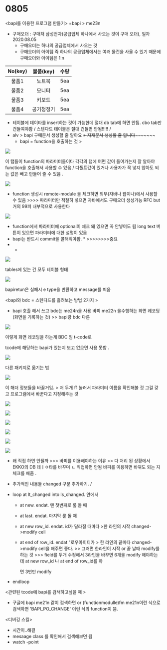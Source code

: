 # 0805

&lt;bapi를 이용한 프로그램 만들기&gt; =bapi &gt; me23n

* 구매오더 : 구매처 삼성전자\(공급업체 하나에서 사오는 것이 구매 오더\), 일자 2020.08.05
  * 구매오더는 하나의 공급업체에서 사오는 것
  * 구매오더의 아이템 즉 하나의 공급업체에서는 여러 물건을 사올 수 있기 때문에  구매오더와 아이템은 1:n 

| No\(key\) | 물품\(key\) | 수량 |
| :---: | :---: | :---: |
| 물품1 | 노트북 | 5ea |
| 물품2 | 모니터 | 5ea |
| 물품3 | 키보드 | 5ea |
| 물품4 | 공기청정기 | 5ea |

* 테이블에 데이타를 insert하는 것이 가능한데 절대 db tab에 하면 안됨. cbo tab만 건들여야함 / 스텐다드 테이블은 절대 건들면 안됨!!!!!  / 
* alv &gt; bapi 구매문서 생성할 줄 알아요 ~~&gt; 자재문서 생성할 줄 압니다~~~~~~~~~ 
  * bapi = function을 호출하는 것 &gt; 

![](../../../.gitbook/assets/image%20%28225%29.png)

이 탭들이 function의 파라미터들이다 각각의 탭에 어떤 값이 들어가는지 잘 알아야 function을 호출해서 사용할 수 있음 /  디폴트값이 있거나 사용자가 꼭 넣지 않아도 되는 값은 빼고 만들어 줄 수 있음 . 

![](../../../.gitbook/assets/image%20%28226%29.png)

* function 생성시 remote-module 을 체크하면 외부\(자바나 웹이나\)에서 사용할 수 있음 &gt;&gt;&gt;&gt; 파라미터만 적철히 넣으면 자바에서도 구매오더 생성가능  RFC but 거의 99퍼 내부적으로 사용한다

![](../../../.gitbook/assets/image%20%28214%29.png)

* function에서 파라미터에 optional이 체크 돼 있으면 꼭 안넣어도 됨 long text 버튼이 있으면 파라미터에 대한 설명이 있음  
*  bapi는 반드시 commit을 콜해줘야함. \* &gt;&gt;&gt;&gt;&gt;&gt;&gt;&gt;중요
* * 
![](../../../.gitbook/assets/image%20%28220%29.png)

tables에 있는 건 모두 테이블 형태 

![](../../../.gitbook/assets/image%20%28221%29.png)

bapiretun은  실패시 e type을 반환하고 message를 띄움 

&lt;bapi와 bdc = 스텐다드를 흘려보는 방법 2가지 &gt; 

* bapi 호출 해서 쓰고 bdc는 me24n을 사용 바피  me22n 을수행하는 화면 레코딩\(화면을 기록하는 것\) &gt;&gt;  bapi랑 bdc 다른 



![](../../../.gitbook/assets/kakaotalk_20200805_103603214.jpg)

이렇게 화면 레코딩을 하는게 BDC 임 t-code로 

tcode에 해당하는 bapi가 있는지 보고 없으면 사용 못함 .

![](../../../.gitbook/assets/image%20%28215%29.png)

다른 패키지로 옮기는 법

![](../../../.gitbook/assets/image%20%28216%29.png)

이 해더 정보들을 바꿀거임. &gt; 저 두개 f1 눌러서 파라미터 이름을 확인해볼 것 그걸 갖고 프로그램에서 바꾼다고 지정해주는 것 

![](../../../.gitbook/assets/image%20%28223%29.png)

![](../../../.gitbook/assets/image%20%28229%29.png)



![](../../../.gitbook/assets/image%20%28217%29.png)

![](../../../.gitbook/assets/image%20%28227%29.png)

![](../../../.gitbook/assets/image%20%28224%29.png)

![](../../../.gitbook/assets/image%20%28222%29.png)



* 왜 직접 하면 안될까 &gt;&gt;&gt; 바피를 이용해야하는 이유 &gt;&gt; 다 처리 된 상황에서 EKKO의 DB 데ㅣㅇ타를 바꾸며 ㄴ 직접하면 안됨 바피를 이용하면 바꿔도 되는 지 체크를 해줌 . 

+ 추가적인 내용들 changed 구문 추가하기. /

* loop at lt\_changed into ls\_changed. 안에서

  * at new.   endat. 맨 첫번째로 뤂 돌 때
  * at last.    endat. 마지막 뤂 돌 때 
  * at new row\_id.  endat. id가 달라질 때마다 &gt;한 라인의 시작 changed-&gt;modify cell
  * at end of row\_id.  endat "로우아이디가  &gt; 한 라인의 끝마다  changed-&gt;modify cell을 해주면 좋다. &gt;&gt; 그러면 한라인이 시작 or 끝 날때 modify를 하는 것  &gt;&gt;&gt; field를 두개 수정해서 3라인을 바꾸면 6개을 modify 해야하는 데 at new row\_id 나 at end of row\_id를 하

      면 3번만 modify 

* endloop



&lt;관련된 tcode에 bapi를 검색하고싶을 때 &gt;

* 구글에 bapi me21n 같이 검색하면 or \(functionmodulle\)fm me21n이런 식으로 검색하면 'BAPI\_PO\_CHANGE' 이런 식의 function이 뜸.

&lt;디버깅 스킬&gt;

* 시간이..해결
* mesaage class 를 확인해서 검색해보면 됨 
* watch  -point 



